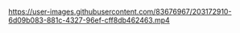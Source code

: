


https://user-images.githubusercontent.com/83676967/203172910-6d09b083-881c-4327-96ef-cff8db462463.mp4


